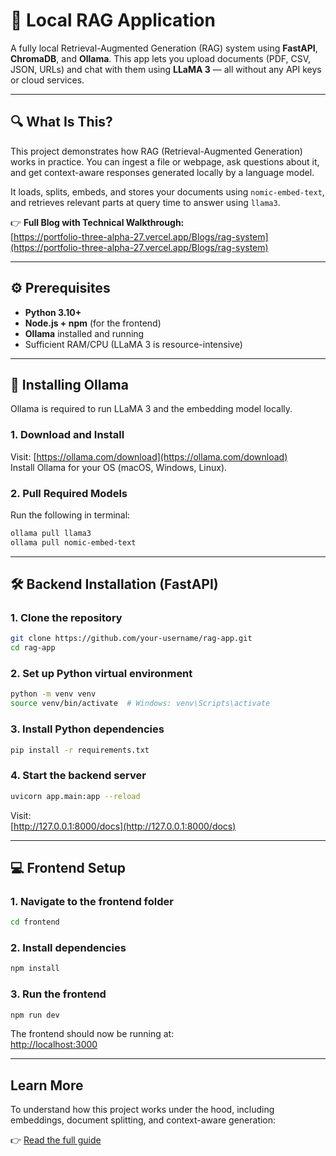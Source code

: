 # 🧠 Local RAG Application

A fully local Retrieval-Augmented Generation (RAG) system using **FastAPI**, **ChromaDB**, and **Ollama**. This app lets you upload documents (PDF, CSV, JSON, URLs) and chat with them using **LLaMA 3** — all without any API keys or cloud services.

---

## 🔍 What Is This?

This project demonstrates how RAG (Retrieval-Augmented Generation) works in practice. You can ingest a file or webpage, ask questions about it, and get context-aware responses generated locally by a language model.

It loads, splits, embeds, and stores your documents using `nomic-embed-text`, and retrieves relevant parts at query time to answer using `llama3`.

👉 **Full Blog with Technical Walkthrough:**  
[https://portfolio-three-alpha-27.vercel.app/Blogs/rag-system](https://portfolio-three-alpha-27.vercel.app/Blogs/rag-system)

---

## ⚙️ Prerequisites

- **Python 3.10+**
- **Node.js + npm** (for the frontend)
- **Ollama** installed and running
- Sufficient RAM/CPU (LLaMA 3 is resource-intensive)

---

## 🦙 Installing Ollama

Ollama is required to run LLaMA 3 and the embedding model locally.

### 1. Download and Install

Visit: [https://ollama.com/download](https://ollama.com/download)  
Install Ollama for your OS (macOS, Windows, Linux).

### 2. Pull Required Models

Run the following in terminal:

```bash
ollama pull llama3
ollama pull nomic-embed-text
```

---

## 🛠️ Backend Installation (FastAPI)

### 1. Clone the repository

```bash
git clone https://github.com/your-username/rag-app.git
cd rag-app
```

### 2. Set up Python virtual environment

```bash
python -m venv venv
source venv/bin/activate  # Windows: venv\Scripts\activate
```

### 3. Install Python dependencies

```bash
pip install -r requirements.txt
```

### 4. Start the backend server

```bash
uvicorn app.main:app --reload
```

Visit:  
[http://127.0.0.1:8000/docs](http://127.0.0.1:8000/docs)

---

## 💻 Frontend Setup

### 1. Navigate to the frontend folder

```bash
cd frontend
```

### 2. Install dependencies

```bash
npm install
```

### 3. Run the frontend

```bash
npm run dev
```

The frontend should now be running at:  
[http://localhost:3000](http://localhost:3000)

---

## Learn More

To understand how this project works under the hood, including embeddings, document splitting, and context-aware generation:

👉 [Read the full guide](https://portfolio-three-alpha-27.vercel.app/Blogs/rag-system)